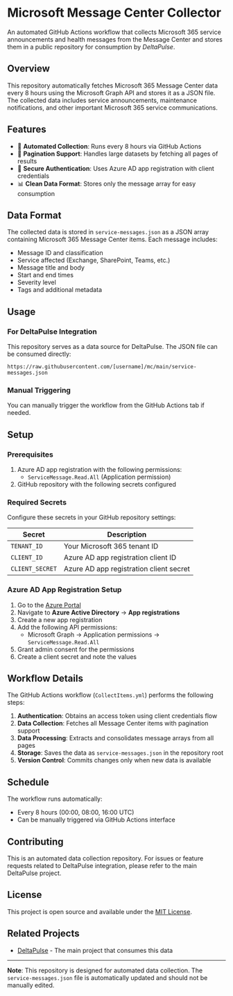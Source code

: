 # Microsoft Message Center Collector

An automated GitHub Actions workflow that collects Microsoft 365 service announcements and health messages from the Message Center and stores them in a public repository for consumption by *DeltaPulse*.

## Overview

This repository automatically fetches Microsoft 365 Message Center data every 8 hours using the Microsoft Graph API and stores it as a JSON file. The collected data includes service announcements, maintenance notifications, and other important Microsoft 365 service communications.

## Features

- 🔄 **Automated Collection**: Runs every 8 hours via GitHub Actions
- 📄 **Pagination Support**: Handles large datasets by fetching all pages of results
- 🔐 **Secure Authentication**: Uses Azure AD app registration with client credentials
- 📊 **Clean Data Format**: Stores only the message array for easy consumption

## Data Format

The collected data is stored in `service-messages.json` as a JSON array containing Microsoft 365 Message Center items. Each message includes:

- Message ID and classification
- Service affected (Exchange, SharePoint, Teams, etc.)
- Message title and body
- Start and end times
- Severity level
- Tags and additional metadata

## Usage

### For DeltaPulse Integration

This repository serves as a data source for DeltaPulse. The JSON file can be consumed directly:

```
https://raw.githubusercontent.com/[username]/mc/main/service-messages.json
```

### Manual Triggering

You can manually trigger the workflow from the GitHub Actions tab if needed.

## Setup

### Prerequisites

1. Azure AD app registration with the following permissions:
   - `ServiceMessage.Read.All` (Application permission)
2. GitHub repository with the following secrets configured

### Required Secrets

Configure these secrets in your GitHub repository settings:

| Secret | Description |
|--------|-------------|
| `TENANT_ID` | Your Microsoft 365 tenant ID |
| `CLIENT_ID` | Azure AD app registration client ID |
| `CLIENT_SECRET` | Azure AD app registration client secret |

### Azure AD App Registration Setup

1. Go to the [Azure Portal](https://portal.azure.com)
2. Navigate to **Azure Active Directory** → **App registrations**
3. Create a new app registration
4. Add the following API permissions:
   - Microsoft Graph → Application permissions → `ServiceMessage.Read.All`
5. Grant admin consent for the permissions
6. Create a client secret and note the values

## Workflow Details

The GitHub Actions workflow (`CollectItems.yml`) performs the following steps:

1. **Authentication**: Obtains an access token using client credentials flow
2. **Data Collection**: Fetches all Message Center items with pagination support
3. **Data Processing**: Extracts and consolidates message arrays from all pages
4. **Storage**: Saves the data as `service-messages.json` in the repository root
5. **Version Control**: Commits changes only when new data is available

## Schedule

The workflow runs automatically:
- Every 8 hours (00:00, 08:00, 16:00 UTC)
- Can be manually triggered via GitHub Actions interface

## Contributing

This is an automated data collection repository. For issues or feature requests related to DeltaPulse integration, please refer to the main DeltaPulse project.

## License

This project is open source and available under the [MIT License](LICENSE).

## Related Projects

- [DeltaPulse](https://github.com/deltapulse) - The main project that consumes this data

---

**Note**: This repository is designed for automated data collection. The `service-messages.json` file is automatically updated and should not be manually edited.